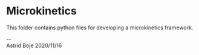 # Microkinetics

This folder contains python files for developing a microkinetics framework. 


--  
Astrid Boje
2020/11/16
